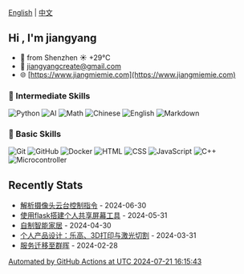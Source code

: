 [English](README.md) | [中文](README_zh.md)

## Hi , I'm jiangyang

- 🐼 from Shenzhen  ☀️   +29°C
- 📧 [jiangyangcreate@gmail.com](mailto:jiangyangcreate@gmail.com)
- 🌐 [https://www.jiangmiemie.com](https://www.jiangmiemie.com)

### 🔨 Intermediate Skills

![Python](https://img.shields.io/badge/-Python-333333?style=flat&logo=python)
![AI](https://img.shields.io/badge/-AI-333333?style=flat-square&logo=ai)
![Math](https://img.shields.io/badge/-Math-333333?style=flat-square&logo=mathworks)
![Chinese](https://img.shields.io/badge/-Chinese-333333?style=flat-square&logo=chinese)
![English](https://img.shields.io/badge/-English-333333?style=flat-square&logo=english)
![Markdown](https://img.shields.io/badge/-Markdown-333333?style=flat&logo=markdown)

### 🔨 Basic Skills

![Git](https://img.shields.io/badge/-Git-333333?style=flat-square&logo=git)
![GitHub](https://img.shields.io/badge/-GitHub-333333?style=flat-square&logo=github)
![Docker](https://img.shields.io/badge/-Docker-333333?style=flat&logo=docker)
![HTML](https://img.shields.io/badge/-HTML-333333?style=flat&logo=html5)
![CSS](https://img.shields.io/badge/-CSS-333333?style=flat&logo=css3)
![JavaScript](https://img.shields.io/badge/-JavaScript-333333?style=flat&logo=javascript)
![C++](https://img.shields.io/badge/C++-00599C?style=flat&logo=c%2B%2B)
![Microcontroller](https://img.shields.io/badge/Microcontroller-00599C?style=flat&logo=Microcontroller)

## Recently Stats

* <a href='https://jiangmiemie.com/blog/2024/6/30/' target='_blank'>解析摄像头云台控制指令</a> - 2024-06-30
* <a href='https://jiangmiemie.com/blog/2024/5/31/' target='_blank'>使用flask搭建个人共享屏幕工具</a> - 2024-05-31
* <a href='https://jiangmiemie.com/blog/2024/4/30/' target='_blank'>自制智能家居</a> - 2024-04-30
* <a href='https://jiangmiemie.com/blog/2024/3/31/' target='_blank'>个人产品设计：乐高、3D打印与激光切割</a> - 2024-03-31
* <a href='https://jiangmiemie.com/blog/2024/2/28/' target='_blank'>服务迁移至群晖</a> - 2024-02-28

[Automated by GitHub Actions at UTC 2024-07-21 16:15:43](build_readme.py)